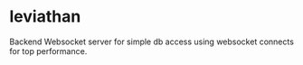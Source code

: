 # leviathan
Backend Websocket server for simple db access using websocket connects for top performance. 
